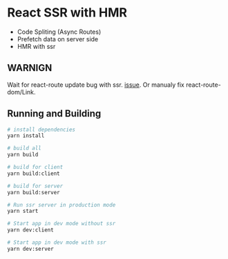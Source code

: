 # React SSR with HMR

- Code Spliting (Async Routes)
- Prefetch data on server side
- HMR with ssr

## WARNIGN 

Wait for react-route update bug with ssr. [issue](https://github.com/ReactTraining/react-router/commit/f4081ae12e32788ac0580f83d1965cb69585d2d6). Or manualy fix react-route-dom/Link.

## Running and Building

``` bash
# install dependencies
yarn install

# build all
yarn build

# build for client
yarn build:client

# build for server
yarn build:server

# Run ssr server in production mode
yarn start

# Start app in dev mode without ssr
yarn dev:client

# Start app in dev mode with ssr
yarn dev:server
```
